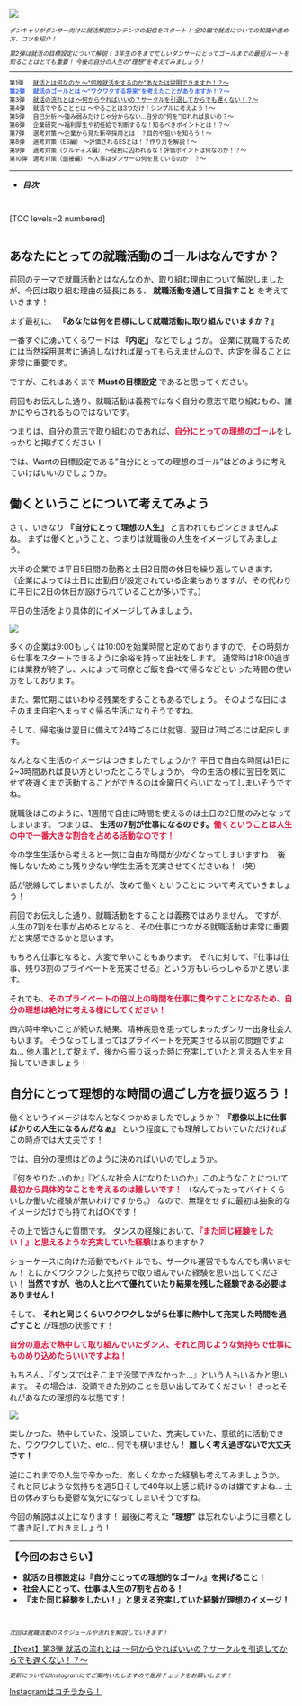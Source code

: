 ![](/img/news/141/1.png)

<div style="font-size: 75%;">

*ダンキャリがダンサー向けに就活解説コンテンツの配信をスタート！*
*全10編で就活についての知識や進め方、コツを紹介！*

*第2弾は就活の目標設定について解説！*
*3年生の冬まで忙しいダンサーにとってゴールまでの最短ルートを知ることはとても重要！*
*今後の自分の人生の”理想”を考えてみましょう！*


***

<div style="display:grid;grid-template-columns:4em 1fr;">

<div>第1弾</div>

<div style="color: RoyalBlue;">
<a href="/news/131" target="_blank">就活とは何なのか 〜"何故就活をするのか"あなたは説明できますか！？〜</a>
</div>

<div style="font-weight:bold;">
<span style="color: RoyalBlue;">第2弾</span>
</div>

<div style="font-weight:bold;">
<span style="color: RoyalBlue;">就活のゴールとは 〜”ワクワクする将来”を考えたことがありますか！？〜</span>
</div>

<div>第3弾</div>

<div style="color: RoyalBlue;">
<a href="/news/151" target="_blank">就活の流れとは 〜何からやればいいの？サークルを引退してからでも遅くない！？〜</a>
</div>

<div>第4弾</div>

<div>就活でやることとは 〜やることは3つだけ！シンプルに考えよう！〜</div>

<div>第5弾</div>

<div>自己分析 〜強み弱みだけじゃ分からない...自分の”何を”知れれば良いの？〜</div>

<div>第6弾</div>

<div>企業研究 〜福利厚生や初任給で判断するな！知るべきポイントとは！？〜</div>

<div>第7弾</div>

<div>選考対策 〜企業から見た新卒採用とは！？目的や狙いを知ろう！〜</div>

<div>第8弾</div>

<div>選考対策（ES編） 〜評価されるESとは！？作り方を解説！〜</div>

<div>第9弾</div>

<div>選考対策（グルディス編） 〜役割に囚われるな！評価ポイントは何なのか！？〜</div>

<div>第10弾</div>

<div>選考対策（面接編） 〜人事はダンサーの何を見ているのか！？〜</div>

</div>

</div>

***


- **_目次_**

<div style="margin: 3em 0;">

[TOC levels=2 numbered]

</div>


## あなたにとっての就職活動のゴールはなんですか？

前回のテーマで就職活動とはなんなのか、取り組む理由について解説しましたが、今回は取り組む理由の延長にある、 **就職活動を通して目指すこと** を考えていきます！

まず最初に、 **『あなたは何を目標にして就職活動に取り組んでいますか？』**

一番すぐに湧いてくるワードは **『内定』** などでしょうか。
企業に就職するためには当然採用選考に通過しなければ雇ってもらえませんので、内定を得ることは非常に重要です。

ですが、これはあくまで **Mustの目標設定** であると思ってください。

前回もお伝えした通り、就職活動は義務ではなく自分の意志で取り組むもの、誰かにやらされるものではないです。

つまりは、自分の意志で取り組むのであれば、<span style="color: Crimson; ">**自分にとっての理想のゴール**</span>をしっかりと掲げてください！

では、Wantの目標設定である”自分にとっての理想のゴール”はどのように考えていけばいいのでしょうか。
<br>

## 働くということについて考えてみよう

さて、いきなり **『自分にとって理想の人生』** と言われてもピンときませんよね。
まずは働くということ、つまりは就職後の人生をイメージしてみましょう。

大半の企業では平日5日間の勤務と土日2日間の休日を繰り返していきます。
（企業によっては土日に出勤日が設定されている企業もありますが、その代わりに平日に2日の休日が設けられていることが多いです。）

平日の生活をより具体的にイメージしてみましょう。

![](/img/news/141/2.jpg)

多くの企業は9:00もしくは10:00を始業時間と定めておりますので、その時刻から仕事をスタートできるように余裕を持って出社をします。
通常時は18:00過ぎには業務が終了し、人によって同僚とご飯を食べて帰るなどといった時間の使い方をしております。

また、繁忙期にはいわゆる残業をすることもあるでしょう。
そのような日にはそのまま自宅へまっすぐ帰る生活になりそうですね。

そして、帰宅後は翌日に備えて24時ごろには就寝、翌日は7時ごろには起床します。

なんとなく生活のイメージはつきましたでしょうか？
平日で自由な時間は1日に2~3時間あれば良い方といったところでしょうか。
今の生活の様に翌日を気にせず夜遅くまで活動することができるのは金曜日くらいになってしまいそうですね。

就職後はこのように、1週間で自由に時間を使えるのは土日の2日間のみとなってしまいます。
つまりは、 **生活の7割が仕事になるのです。<span style="color: Crimson; ">働くということは人生の中で一番大きな割合を占める活動なのです！</span>**


今の学生生活から考えると一気に自由な時間が少なくなってしまいますね...
後悔しないためにも残り少ない学生生活を充実させてくださいね！（笑）


話が脱線してしまいましたが、改めて働くということについて考えていきましょう！

前回でお伝えした通り、就職活動をすることは義務ではありません。
ですが、人生の7割を仕事が占めるとなると、その仕事につながる就職活動は非常に重要だと実感できるかと思います。

もちろん仕事となると、大変で辛いこともあります。
それに対して、『仕事は仕事、残り3割のプライベートを充実させる』という方もいらっしゃるかと思います。

それでも、<span style="color: Crimson; ">**そのプライベートの倍以上の時間を仕事に費やすことになるため、自分の理想は絶対に考える様にしてください！**</span>

四六時中辛いことが続いた結果、精神疾患を患ってしまったダンサー出身社会人もいます。
そうなってしまってはプライベートを充実させる以前の問題ですよね...
他人事として捉えず、後から振り返った時に充実していたと言える人生を目指していきましょう！
<br>

## 自分にとって理想的な時間の過ごし方を振り返ろう！

働くというイメージはなんとなくつかめましたでしょうか？
**『想像以上に仕事ばかりの人生になるんだなぁ』** という程度にでも理解しておいていただければこの時点では大丈夫です！

では、自分の理想はどのように決めればいいのでしょうか。

『何をやりたいのか』『どんな社会人になりたいのか』このようなことについて<span style="color: Crimson; ">**最初から具体的なことを考えるのは難しいです！**</span>
（なんてったってバイトくらいしか働いた経験が無いわけですから。）
なので、無理をせずに最初は抽象的なイメージだけでも持てればOKです！

その上で皆さんに質問です。
ダンスの経験において、<span style="color: Crimson; ">**『また同じ経験をしたい！』と思えるような充実していた経験**</span>はありますか？

ショーケースに向けた活動でもバトルでも、サークル運営でもなんでも構いません！
とにかくワクワクした気持ちで取り組んでいた経験を思い出してください！
**当然ですが、他の人と比べて優れていたり結果を残した経験である必要はありません！**

そして、 **それと同じくらいワクワクしながら仕事に熱中して充実した時間を過ごすこと** が理想の状態です！

<span style="color: Crimson; ">**自分の意志で熱中して取り組んでいたダンス、それと同じような気持ちで仕事にものめり込めたらいいですよね！**</span>


もちろん、『ダンスではそこまで没頭できなかった...』という人もいるかと思います。
その場合は、没頭できた別のことを思い出してみてください！
きっとそれがあなたの理想的な状態です！

![](/img/news/141/3.jpg)

楽しかった、熱中していた、没頭していた、充実していた、意欲的に活動できた、ワクワクしていた、etc…
何でも構いません！ **難しく考え過ぎないで大丈夫です！**

逆にこれまでの人生で辛かった、楽しくなかった経験も考えてみましょうか。
それと同じような気持ちを週5日そして40年以上感じ続けるのは嫌ですよね...
土日の休みすらも憂鬱な気分になってしまいそうですね。


今回の解説は以上になります！
最後に考えた **”理想”** は忘れないように目標として書き記しておきましょう！
<br>

***


**<div style="font-size: 125%;">【今回のおさらい】</div>**

- **就活の目標設定は『自分にとっての理想的なゴール』を掲げること！**
- **社会人にとって、仕事は人生の7割を占める！**
- **『また同じ経験をしたい！』と思える充実していた経験が理想のイメージ！**

<br>

<div style="font-size: 75%;">

*次回は就職活動のスケジュールや流れを解説していきます！*

</div>

<a href="/news/141" target=”_blank” class="button button--accent bottom-sticky-button">
<span class="button__text">【Next】第3弾 就活の流れとは 〜何からやればいいの？サークルを引退してからでも遅くない！？〜</span><i class="button__icon fas fa-arrow-right"></i>
</a>


<div style="font-size: 75%;">

*更新についてはInstagramにてご案内いたしますので是非チェックをお願いします！*

</div>

<a href="https://instagram.com/dancerscareer?igshid=YmMyMTA2M2Y=" target="_blank" class="button button--accent">
<span class="button__text">Instagramはコチラから！</span><i class="button__icon fas fa-arrow-right"></i>
</a>
